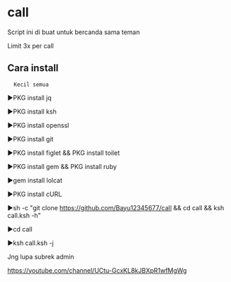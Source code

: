 # call

Script ini di buat untuk bercanda sama teman

Limit 3x per call

## Cara install
      Kecil semua

▶PKG install jq

▶PKG install ksh

▶PKG install openssl

▶PKG install git

▶PKG install figlet && PKG install toilet

▶PKG install gem && PKG install ruby

▶gem install lolcat

▶PKG install cURL

▶sh -c "git clone https://github.com/Bayu12345677/call && cd call && ksh call.ksh -h"

▶cd call

▶ksh call.ksh -j

Jng lupa subrek admin

https://youtube.com/channel/UCtu-GcxKL8kJBXpR1wfMgWg

